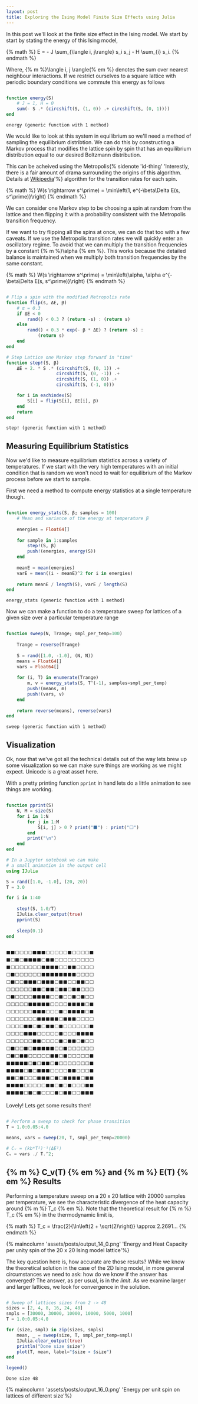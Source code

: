 ```yaml
---
layout: post
title: Exploring the Ising Model Finite Size Effects using Julia
---
```


In this post we'll look at the finite size effect in the Ising model. We start by start by stating the energy of this Ising model, 

{% math %}
E = - J \sum_{\langle i, j\rangle} s_i s_j - H \sum_{i} s_i.
{% endmath %}
<!--more-->
Where, {% m %}\langle i, j \rangle{% em %} denotes the sum over nearest neighbour interactions. If we restrict ourselves to a square lattice with periodic boundary conditions we commute this energy as follows

```julia

function energy(S)
    # J = 1, H = 0
    sum(- S .* (circshift(S, (1, 0)) .+ circshift(S, (0, 1))))
end
```
    energy (generic function with 1 method)

We would like to look at this system in equilibrium so we'll need a method of sampling the equilibrium distribtion. We can do this by constructing a Markov process that modifies the lattice spin by spin that has an equilibrium distribution equal to our desired Boltzmann distribution.

This can be acheived using the Metropolis{% sidenote 'id-thing' 'Interestly, there is a fair amount of drama surrounding the origins of this algorithm. Details at [Wikipedia](https://en.wikipedia.org/wiki/Metropolis%E2%80%93Hastings_algorithm#History)'%} algorithm for the transition rates for each spin.

{% math %}
W(s \rightarrow s^\prime) = \min\left(1, e^{-\beta\Delta E(s, s^\prime)}\right)
{% endmath %}

We can consider one Markov step to be choosing a spin at random from the lattice and then flipping it with a probability consistent with the Metropolis transition frequency. 

If we want to try flipping all the spins at once, we can do that too with a few caveats. If we use the Metropolis transition rates we will quickly enter an oscillatory regime. To avoid that we can multiply the transition frequencies by a constant {% m %}\alpha {% em %}. This works because the detailed balance is maintained when we multiply both transition frequencies by the same constant.

{% math %}
W(s \rightarrow s^\prime) = \min\left(\alpha, \alpha e^{-\beta\Delta E(s, s^\prime)}\right)
{% endmath %}


```julia

# Flip a spin with the modified Metropolis rate 
function flip(s, ΔE, β)
    # α = 0.3
    if ΔE < 0
        rand() < 0.3 ? (return -s) : (return s)
    else
        rand() < 0.3 * exp(- β * ΔE) ? (return -s) : 
            (return s)
    end
end

# Step Lattice one Markov step forward in "time"
function step!(S, β)
    ΔE = 2. * S .* (circshift(S, (0, 1)) .+ 
                   circshift(S, (0, -1)) .+
                   circshift(S, (1, 0)) .+
                   circshift(S, (-1, 0)))

    for i in eachindex(S)
        S[i] = flip(S[i], ΔE[i], β)
    end    
    return
end
```

    step! (generic function with 1 method)


## Measuring Equilibrium Statistics

Now we'd like to measure equilibrium statistics across a variety of temperatures. If we start with the very high temperatures with an initial condition that is random we won't need to wait for equilibrium of the Markov process before we start to sample.

First we need a method to compute energy statistics at a single temperature though.


```julia

function energy_stats(S, β; samples = 100)
    # Mean and variance of the energy at temperature β
    
    energies = Float64[]
    
    for sample in 1:samples
        step!(S, β)
        push!(energies, energy(S))
    end
   
    meanE = mean(energies)
    varE = mean((i - meanE)^2 for i in energies)
    
    return meanE / length(S), varE / length(S)
end
```
    energy_stats (generic function with 1 method)

Now we can make a function to do a temperature sweep for lattices of a given size over a particular temperature range

```julia

function sweep(N, Trange; smpl_per_temp=100)
    
    Trange = reverse(Trange)  
    
    S = rand([1.0, -1.0], (N, N))
    means = Float64[]
    vars = Float64[]
    
    for (i, T) in enumerate(Trange)
        m, v = energy_stats(S, T^(-1), samples=smpl_per_temp)
        push!(means, m)
        push!(vars, v)
    end
    
    return reverse(means), reverse(vars)
end
```
    sweep (generic function with 1 method)

## Visualization

Ok, now that we've got all the technical details out of the way lets brew up some visualization so we can make sure things are working as we might expect. Unicode is a great asset here.

With a pretty printing function `pprint` in hand lets do a little animation to see things are working.

```julia

function pprint(S)
    N, M = size(S)
    for i in 1:N
        for j in 1:M
            S[i, j] > 0 ? print("⬛") : print("⬜")
        end
        print("\n")
    end
end

# In a Jupyter notebook we can make
# a small animation in the output cell
using IJulia

S = rand([1.0, -1.0], (20, 20))
T = 3.0

for i in 1:40
    
    step!(S, 1.0/T)
    IJulia.clear_output(true)
    pprint(S)
    
    sleep(0.1)    
end
```

```

⬛⬛⬜⬜⬜⬜⬛⬛⬛⬜⬜⬜⬜⬜⬛⬜⬜⬜⬜⬛
⬛⬜⬛⬜⬛⬛⬛⬛⬜⬛⬛⬜⬜⬜⬜⬜⬜⬜⬜⬜
⬛⬜⬜⬜⬜⬜⬜⬜⬛⬛⬛⬛⬜⬜⬛⬛⬜⬜⬜⬜
⬜⬛⬜⬜⬜⬜⬜⬜⬛⬛⬛⬛⬛⬛⬛⬛⬜⬜⬜⬜
⬜⬛⬜⬜⬛⬛⬛⬜⬛⬛⬛⬜⬛⬛⬜⬜⬛⬛⬜⬜
⬜⬜⬜⬜⬜⬜⬛⬛⬜⬛⬛⬜⬛⬛⬜⬛⬛⬜⬜⬜
⬜⬛⬜⬜⬜⬜⬛⬛⬛⬛⬜⬜⬛⬜⬜⬛⬜⬛⬜⬜
⬜⬜⬜⬜⬜⬛⬛⬛⬛⬛⬜⬜⬜⬜⬛⬛⬛⬛⬜⬛
⬜⬜⬜⬜⬜⬜⬛⬛⬛⬜⬜⬜⬛⬜⬛⬛⬛⬛⬜⬛
⬜⬜⬜⬜⬜⬜⬜⬛⬛⬛⬛⬛⬜⬛⬛⬛⬜⬜⬜⬜
⬜⬜⬜⬜⬛⬛⬜⬛⬜⬛⬛⬜⬛⬜⬜⬜⬜⬜⬜⬛
⬜⬜⬜⬜⬛⬛⬛⬜⬜⬜⬜⬜⬛⬜⬜⬜⬛⬛⬛⬛
⬜⬜⬜⬜⬜⬜⬛⬛⬜⬜⬜⬜⬛⬜⬛⬛⬜⬛⬜⬜
⬜⬛⬜⬜⬛⬜⬛⬛⬛⬛⬛⬜⬜⬛⬜⬜⬜⬜⬜⬜
⬜⬛⬜⬛⬛⬜⬜⬜⬜⬜⬛⬛⬜⬛⬜⬜⬜⬜⬜⬛
⬛⬛⬛⬛⬛⬜⬛⬜⬛⬛⬜⬛⬜⬜⬜⬜⬜⬜⬜⬛
⬛⬛⬛⬛⬜⬛⬜⬛⬛⬛⬜⬜⬜⬜⬛⬛⬜⬜⬜⬛
⬛⬛⬜⬛⬜⬜⬜⬛⬛⬛⬜⬛⬜⬛⬛⬛⬛⬜⬛⬛
⬛⬛⬛⬛⬜⬜⬜⬜⬜⬛⬛⬜⬛⬜⬛⬜⬜⬜⬛⬛
⬛⬛⬛⬛⬜⬛⬜⬛⬜⬜⬜⬛⬜⬛⬛⬜⬜⬛⬛⬛
```

Lovely! Lets get some results then!


```julia

# Perform a sweep to check for phase transition
T = 1.0:0.05:4.0

means, vars = sweep(20, T, smpl_per_temp=20000)

# Cᵥ = (kb*T²)⁻¹⟨ΔE²⟩
Cᵥ = vars ./ T.^2;
```

## {% m %} C_v(T) {% em %} and {% m %} E(T) {% em %} Results

Performing a temperature sweep on a 20 x 20 lattice with 20000 samples per temperature, we see the characteristic divergence of the heat capacity around {% m %} T_c {% em %}. Note that the theoretical result for {% m %} T_c {% em %} in the thermodynamic limit is, 

{% math %}
T_c = \frac{2}{\ln\left(2 + \sqrt(2)\right)} \approx 2.2691...
{% endmath %}

{% maincolumn 'assets/posts/output_14_0.png' 'Energy and Heat Capacity per unity spin of the 20 x 20 Ising model lattice'%}

The key question here is, how accurate are those results? While we know the theoretical solution in the case of the 2D Ising model, in more general circumstances we need to ask: how do we know if the answer has converged? The answer, as per usual, is in the *limit*. As we examine larger and larger lattices, we look for convergence in the solution.


```julia

# Sweep of lattices sizes from 2 -> 48
sizes = [2, 4, 8, 16, 24, 48]
smpls = [30000, 30000, 10000, 10000, 5000, 1000]
T = 1.0:0.05:4.0

for (size, smpl) in zip(sizes, smpls)
    mean, _ = sweep(size, T, smpl_per_temp=smpl)
    IJulia.clear_output(true)
    println("Done size $size")
    plot(T, mean, label="$size × $size")
end

legend()
```
    Done size 48

{% maincolumn 'assets/posts/output_16_0.png' 'Energy per unit spin on lattices of different size'%}